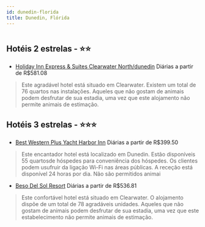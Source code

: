 ```yaml
---
id: dunedin-florida
title: Dunedin, Flórida
---
```


<center><img src="https://photos.hotelbeds.com/giata/05/050414/050414a_hb_a_001.jpg" alt="" /></center>


## Hotéis 2 estrelas - ⭐️⭐️

-    [Holiday Inn Express & Suites Clearwater North/dunedin](https://www.hurb.com/hoteis/dunedin/holiday-inn-express-suites-clearwater-north-dunedin-JNP-JP697345?cmp=18055) Diárias a partir de R$581.08
   > Este agradável hotel está situado em Clearwater. Existem um total de 76 quartos nas instalações. Aqueles que não gostam de animais podem desfrutar de sua estadia, uma vez que este alojamento não permite animais de estimação. 

## Hotéis 3 estrelas - ⭐️⭐️⭐️

-    [Best Western Plus Yacht Harbor Inn](https://www.hurb.com/hoteis/dunedin/best-western-plus-yacht-harbor-inn-JNP-JP093037?cmp=18055) Diárias a partir de R$399.50
   > Este encantador hotel está localizado em Dunedin. Estão disponíveis 55 quartosde hóspedes para conveniência dos hóspedes. Os clientes podem usufruir da ligação Wi-Fi nas áreas públicas. A receção está disponível 24 horas por dia. Não são permitidos animai
-    [Beso Del Sol Resort](https://www.hurb.com/hoteis/dunedin/beso-del-sol-resort-JNP-JP093731?cmp=18055) Diárias a partir de R$536.81
   > Este confortável hotel está situado em Clearwater. O alojamento dispõe de um total de 78 agradáveis unidades. Aqueles que não gostam de animais podem desfrutar de sua estadia, uma vez que este estabelecimento não permite animais de estimação. 
